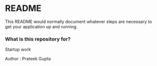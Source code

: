 # README #

This README would normally document whatever steps are necessary to get your application up and running.

### What is this repository for? ###

Startup work



Author : Prateek Gupta